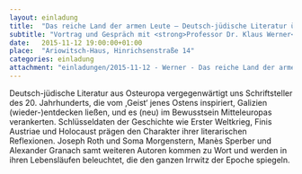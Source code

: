 ```yaml
---
layout: einladung
title:  "Das reiche Land der armen Leute – Deutsch-jüdische Literatur über Galizien"
subtitle: "Vortrag und Gespräch mit <strong>Professor Dr. Klaus Werner</strong>, Leipzig"
date:   2015-11-12 19:00:00+01:00
place:  "Ariowitsch-Haus, Hinrichsenstraße 14"
categories: einladung
attachment: "einladungen/2015-11-12 - Werner - Das reiche Land der armen Leute.pdf"
---
```

Deutsch-jüdische Literatur aus Osteuropa vergegenwärtigt uns Schriftsteller des 20. Jahrhunderts, die vom ,Geist‘ jenes Ostens inspiriert, Galizien (wieder-)entdecken ließen, und es (neu) im Bewusstsein Mitteleuropas verankerten. Schlüsseldaten der Geschichte wie Erster Weltkrieg, Finis Austriae und Holocaust prägen den Charakter ihrer literarischen Reflexionen. Joseph Roth und Soma Morgenstern, Manès Sperber und Alexander Granach samt weiteren Autoren kommen zu Wort und werden in ihren Lebensläufen beleuchtet, die den ganzen Irrwitz der Epoche spiegeln.
